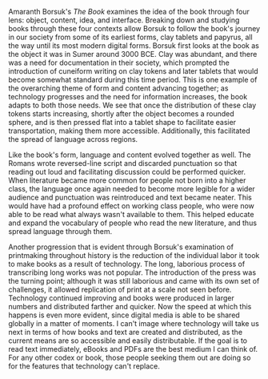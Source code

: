 Amaranth Borsuk's _The Book_ examines the idea of the book through four lens: object, content, idea, and interface. Breaking down and studying books through these four contexts allow Borsuk to follow the book's journey in our society from some of its earliest forms, clay tablets and papyrus, all the way until its most modern digital forms. Borsuk first looks at the book as the object it was in Sumer around 3000 BCE. Clay was abundant, and there was a need for documentation in their society, which prompted the introduction of cuneiform writing on clay tokens and later tablets that would become somewhat standard during this time period. This is one example of the overarching theme of form and content advancing together; as technology progresses and the need for information increases, the book adapts to both those needs. We see that once the distribution of these clay tokens starts increasing, shortly after the object becomes a rounded sphere, and is then pressed flat into a tablet shape to facilitate easier transportation, making them more accessible. Additionally, this facilitated the spread of language across regions. 

Like the book's form, language and content evolved together as well. The Romans wrote reversed-line script and discarded punctuation so that reading out loud and facilitating discussion could be performed quicker. When literature became more common for people not born into a higher class, the language once again needed to become more legible for a wider audience and punctuation was reintroduced and text became neater. This would have had a profound effect on working class people, who were now able to be read what always wasn't available to them. This helped educate and expand the vocabulary of people who read the new literature, and thus spread language through them. 

Another progression that is evident through Borsuk's examination of printmaking throughout history is the reduction of the individual labor it took to make books as a result of technology. The long, laborious process of transcribing long works was not popular. The introduction of the press was the turning point; although it was still laborious and came with its own set of challenges, it allowed replication of print at a scale not seen before. Technology continued improving and books were produced in larger numbers and distributed farther and quicker. Now the speed at which this happens is even more evident, since digital media is able to be shared globally in a matter of moments. I can't image where technology will take us next in terms of how books and text are created and distributed, as the current means are so accessible and easily distributable. If the goal is to read text immediately, eBooks and PDFs are the best medium I can think of. For any other codex or book, those people seeking them out are doing so for the features that technology can't replace. 
